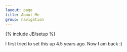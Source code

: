 ```yaml
---
layout: page
title: About Me
group: navigation
---
```

{% include JB/setup %}

I first tried to set this up 4.5 years ago. Now I am back :)
